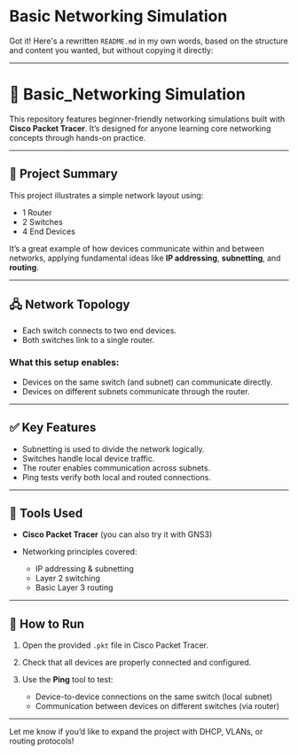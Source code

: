 # Basic Networking Simulation
Got it! Here's a rewritten `README.md` in my own words, based on the structure and content you wanted, but without copying it directly:

---

# 🔌 Basic\_Networking Simulation

This repository features beginner-friendly networking simulations built with **Cisco Packet Tracer**. It’s designed for anyone learning core networking concepts through hands-on practice.

---

## 🧱 Project Summary

This project illustrates a simple network layout using:

* 1 Router
* 2 Switches
* 4 End Devices

It’s a great example of how devices communicate within and between networks, applying fundamental ideas like **IP addressing**, **subnetting**, and **routing**.

---

## 🖧 Network Topology

* Each switch connects to two end devices.
* Both switches link to a single router.

### What this setup enables:

* Devices on the same switch (and subnet) can communicate directly.
* Devices on different subnets communicate through the router.

---

## ✅ Key Features

* Subnetting is used to divide the network logically.
* Switches handle local device traffic.
* The router enables communication across subnets.
* Ping tests verify both local and routed connections.

---

## 🧰 Tools Used

* **Cisco Packet Tracer** (you can also try it with GNS3)
* Networking principles covered:

  * IP addressing & subnetting
  * Layer 2 switching
  * Basic Layer 3 routing

---

## 🚀 How to Run

1. Open the provided `.pkt` file in Cisco Packet Tracer.
2. Check that all devices are properly connected and configured.
3. Use the **Ping** tool to test:

   * Device-to-device connections on the same switch (local subnet)
   * Communication between devices on different switches (via router)

---

Let me know if you’d like to expand the project with DHCP, VLANs, or routing protocols!
